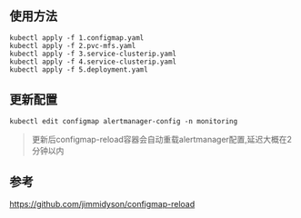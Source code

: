 ## 使用方法
```
kubectl apply -f 1.configmap.yaml
kubectl apply -f 2.pvc-mfs.yaml
kubectl apply -f 3.service-clusterip.yaml
kubectl apply -f 4.service-clusterip.yaml
kubectl apply -f 5.deployment.yaml
```

## 更新配置
```
kubectl edit configmap alertmanager-config -n monitoring
```
> 更新后configmap-reload容器会自动重载alertmanager配置,延迟大概在2分钟以内

## 参考
https://github.com/jimmidyson/configmap-reload
